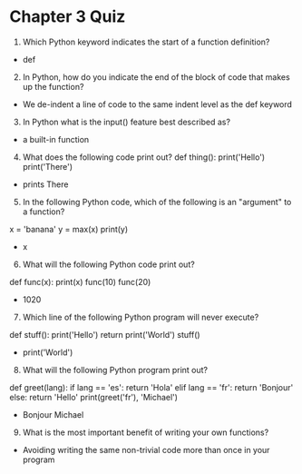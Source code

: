 # Chapter 3 Quiz

1. Which Python keyword indicates the start of a function definition?
- def

2. In Python, how do you indicate the end of the block of code that makes up the function?
- We de-indent a line of code to the same indent level as the def keyword

3. In Python what is the input() feature best described as?
- a built-in function

4. What does the following code print out?
def thing():
      print('Hello')
  print('There')

- prints There

5. In the following Python code, which of the following is an "argument" to a function?

x = 'banana'
y = max(x)
print(y)

- x

6. What will the following Python code print out?

def func(x):
    print(x)
func(10)
func(20)

- 1020

7. Which line of the following Python program will never execute?

def stuff():
    print('Hello')
    return
    print('World')
stuff()

- print('World')

8. What will the following Python program print out?

def greet(lang):
    if lang == 'es':
        return 'Hola'
    elif lang == 'fr':
        return 'Bonjour'
    else:
        return 'Hello'
print(greet('fr'), 'Michael')

- Bonjour Michael

9. What is the most important benefit of writing your own functions?

- Avoiding writing the same non-trivial code more than once in your program